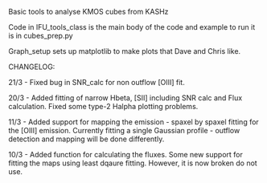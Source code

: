 Basic tools to analyse KMOS cubes from KASHz

Code in IFU_tools_class is the main body of the code and example to run it is in cubes_prep.py

Graph_setup sets up matplotlib to make plots that Dave and Chris like. 

CHANGELOG:

21/3 - Fixed bug in SNR_calc for non outflow [OIII] fit. 

20/3 - Added fitting of narrow Hbeta, [SII] including SNR calc and Flux calculation. Fixed some type-2 Halpha plotting problems. 

11/3 - Added support for mapping the emission - spaxel by spaxel fitting for the [OIII] emission. Currently fitting a single Gaussian profile - outflow detection and mapping will be done differently. 

10/3 - Added function for calculating the fluxes. Some new support for fitting the maps using least dqaure fitting. However, it is now broken do not use. 
